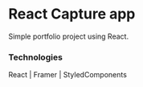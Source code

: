 # React Capture app

Simple portfolio project using React.

### Technologies
React | Framer | StyledComponents
